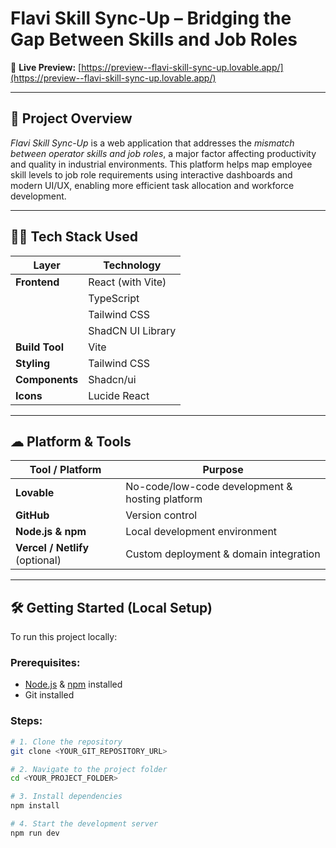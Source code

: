 # Flavi Skill Sync-Up – Bridging the Gap Between Skills and Job Roles

🔗 **Live Preview:** [https://preview--flavi-skill-sync-up.lovable.app/](https://preview--flavi-skill-sync-up.lovable.app/)

---

## 📘 Project Overview

*Flavi Skill Sync-Up* is a web application that addresses the *mismatch between operator skills and job roles*, a major factor affecting productivity and quality in industrial environments. This platform helps map employee skill levels to job role requirements using interactive dashboards and modern UI/UX, enabling more efficient task allocation and workforce development.

---

## 🧑‍💻 Tech Stack Used

| Layer         | Technology         |
|--------------|--------------------|
| **Frontend** | React (with Vite)  |
|              | TypeScript         |
|              | Tailwind CSS       |
|              | ShadCN UI Library  |
| **Build Tool** | Vite              |
| **Styling**  | Tailwind CSS       |
| **Components** | Shadcn/ui         |
| **Icons**    | Lucide React       |

---

## ☁ Platform & Tools

| Tool / Platform    | Purpose                            |
|--------------------|------------------------------------|
| **Lovable**        | No-code/low-code development & hosting platform |
| **GitHub**         | Version control                    |
| **Node.js & npm**  | Local development environment      |
| **Vercel / Netlify** (optional) | Custom deployment & domain integration |

---

## 🛠 Getting Started (Local Setup)

To run this project locally:

### Prerequisites:
- [Node.js](https://nodejs.org/) & [npm](https://www.npmjs.com/) installed
- Git installed

### Steps:

```bash
# 1. Clone the repository
git clone <YOUR_GIT_REPOSITORY_URL>

# 2. Navigate to the project folder
cd <YOUR_PROJECT_FOLDER>

# 3. Install dependencies
npm install

# 4. Start the development server
npm run dev
